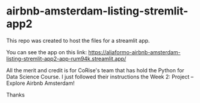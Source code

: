 # airbnb-amsterdam-listing-stremlit-app2

This repo was created to host the files for a streamlit app. 

You can see the app on this link:
https://aliaformo-airbnb-amsterdam-listing-stremlit-app2-app-rum94k.streamlit.app/

All the merit and credit is for CoRise's team that has hold the Python for Data Science Course. 
I just followed their instructions the Week 2: Project – Explore Airbnb Amsterdam!

Thanks

